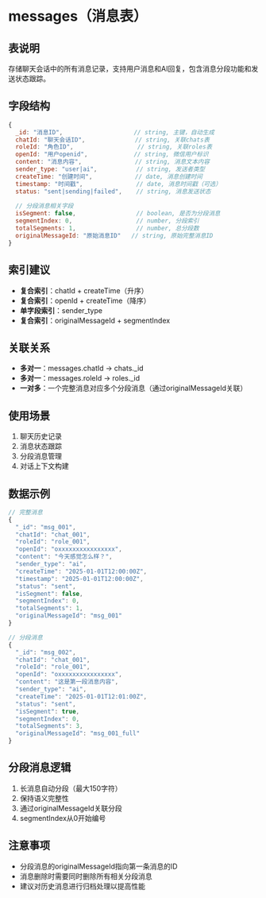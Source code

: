 # messages（消息表）

## 表说明
存储聊天会话中的所有消息记录，支持用户消息和AI回复，包含消息分段功能和发送状态跟踪。

## 字段结构

```javascript
{
  _id: "消息ID",                    // string, 主键，自动生成
  chatId: "聊天会话ID",              // string, 关联chats表
  roleId: "角色ID",                  // string, 关联roles表
  openId: "用户openid",             // string, 微信用户标识
  content: "消息内容",               // string, 消息文本内容
  sender_type: "user|ai",           // string, 发送者类型
  createTime: "创建时间",            // date, 消息创建时间
  timestamp: "时间戳",               // date, 消息时间戳（可选）
  status: "sent|sending|failed",    // string, 消息发送状态
  
  // 分段消息相关字段
  isSegment: false,                 // boolean, 是否为分段消息
  segmentIndex: 0,                  // number, 分段索引
  totalSegments: 1,                 // number, 总分段数
  originalMessageId: "原始消息ID"   // string, 原始完整消息ID
}
```

## 索引建议
- **复合索引**：chatId + createTime（升序）
- **复合索引**：openId + createTime（降序）
- **单字段索引**：sender_type
- **复合索引**：originalMessageId + segmentIndex

## 关联关系
- **多对一**：messages.chatId → chats._id
- **多对一**：messages.roleId → roles._id
- **一对多**：一个完整消息对应多个分段消息（通过originalMessageId关联）

## 使用场景
1. 聊天历史记录
2. 消息状态跟踪
3. 分段消息管理
4. 对话上下文构建

## 数据示例
```javascript
// 完整消息
{
  "_id": "msg_001",
  "chatId": "chat_001",
  "roleId": "role_001",
  "openId": "oxxxxxxxxxxxxxxxx",
  "content": "今天感觉怎么样？",
  "sender_type": "ai",
  "createTime": "2025-01-01T12:00:00Z",
  "timestamp": "2025-01-01T12:00:00Z",
  "status": "sent",
  "isSegment": false,
  "segmentIndex": 0,
  "totalSegments": 1,
  "originalMessageId": "msg_001"
}

// 分段消息
{
  "_id": "msg_002",
  "chatId": "chat_001",
  "roleId": "role_001",
  "openId": "oxxxxxxxxxxxxxxxx",
  "content": "这是第一段消息内容",
  "sender_type": "ai",
  "createTime": "2025-01-01T12:01:00Z",
  "status": "sent",
  "isSegment": true,
  "segmentIndex": 0,
  "totalSegments": 3,
  "originalMessageId": "msg_001_full"
}
```

## 分段消息逻辑
1. 长消息自动分段（最大150字符）
2. 保持语义完整性
3. 通过originalMessageId关联分段
4. segmentIndex从0开始编号

## 注意事项
- 分段消息的originalMessageId指向第一条消息的ID
- 消息删除时需要同时删除所有相关分段消息
- 建议对历史消息进行归档处理以提高性能